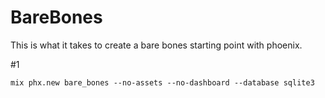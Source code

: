 # BareBones

This is what it takes to create a bare bones starting point with phoenix.

#1
```
mix phx.new bare_bones --no-assets --no-dashboard --database sqlite3
```

